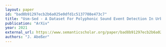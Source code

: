 ```yaml
---
layout: paper
id: "bad8b91297ecb2b6a025e0dfd1c5137708e473c7"
title: "Usm-Sed - A Dataset For Polyphonic Sound Event Detection In Urban Sound Monitoring Scenarios"
publication: "ArXiv"
year: 2021
external_url: https://www.semanticscholar.org/paper/bad8b91297ecb2b6a025e0dfd1c5137708e473c7
authors: "J. Abeßer"
---
```

